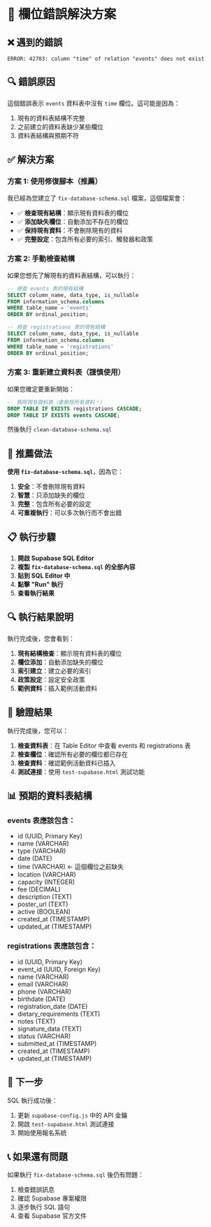 # 🔧 欄位錯誤解決方案

## ❌ 遇到的錯誤

```
ERROR: 42703: column "time" of relation "events" does not exist
```

## 🔍 錯誤原因

這個錯誤表示 `events` 資料表中沒有 `time` 欄位。這可能是因為：

1. 現有的資料表結構不完整
2. 之前建立的資料表缺少某些欄位
3. 資料表結構與預期不符

## ✅ 解決方案

### 方案 1: 使用修復腳本（推薦）

我已經為您建立了 `fix-database-schema.sql` 檔案，這個檔案會：

- ✅ **檢查現有結構**：顯示現有資料表的欄位
- ✅ **添加缺失欄位**：自動添加不存在的欄位
- ✅ **保持現有資料**：不會刪除現有的資料
- ✅ **完整設定**：包含所有必要的索引、觸發器和政策

### 方案 2: 手動檢查結構

如果您想先了解現有的資料表結構，可以執行：

```sql
-- 檢查 events 表的現有結構
SELECT column_name, data_type, is_nullable
FROM information_schema.columns
WHERE table_name = 'events'
ORDER BY ordinal_position;

-- 檢查 registrations 表的現有結構
SELECT column_name, data_type, is_nullable
FROM information_schema.columns
WHERE table_name = 'registrations'
ORDER BY ordinal_position;
```

### 方案 3: 重新建立資料表（謹慎使用）

如果您確定要重新開始：

```sql
-- 刪除現有資料表（會刪除所有資料！）
DROP TABLE IF EXISTS registrations CASCADE;
DROP TABLE IF EXISTS events CASCADE;
```

然後執行 `clean-database-schema.sql`

## 🎯 推薦做法

**使用 `fix-database-schema.sql`**，因為它：

1. **安全**：不會刪除現有資料
2. **智慧**：只添加缺失的欄位
3. **完整**：包含所有必要的設定
4. **可重複執行**：可以多次執行而不會出錯

## 📋 執行步驟

1. **開啟 Supabase SQL Editor**
2. **複製 `fix-database-schema.sql` 的全部內容**
3. **貼到 SQL Editor 中**
4. **點擊 "Run" 執行**
5. **查看執行結果**

## 🔍 執行結果說明

執行完成後，您會看到：

1. **現有結構檢查**：顯示現有資料表的欄位
2. **欄位添加**：自動添加缺失的欄位
3. **索引建立**：建立必要的索引
4. **政策設定**：設定安全政策
5. **範例資料**：插入範例活動資料

## 🚀 驗證結果

執行完成後，您可以：

1. **檢查資料表**：在 Table Editor 中查看 events 和 registrations 表
2. **檢查欄位**：確認所有必要的欄位都已存在
3. **檢查資料**：確認範例活動資料已插入
4. **測試連接**：使用 `test-supabase.html` 測試功能

## 📊 預期的資料表結構

### events 表應該包含：
- id (UUID, Primary Key)
- name (VARCHAR)
- type (VARCHAR)
- date (DATE)
- time (VARCHAR) ← 這個欄位之前缺失
- location (VARCHAR)
- capacity (INTEGER)
- fee (DECIMAL)
- description (TEXT)
- poster_url (TEXT)
- active (BOOLEAN)
- created_at (TIMESTAMP)
- updated_at (TIMESTAMP)

### registrations 表應該包含：
- id (UUID, Primary Key)
- event_id (UUID, Foreign Key)
- name (VARCHAR)
- email (VARCHAR)
- phone (VARCHAR)
- birthdate (DATE)
- registration_date (DATE)
- dietary_requirements (TEXT)
- notes (TEXT)
- signature_data (TEXT)
- status (VARCHAR)
- submitted_at (TIMESTAMP)
- created_at (TIMESTAMP)
- updated_at (TIMESTAMP)

## 🎉 下一步

SQL 執行成功後：
1. 更新 `supabase-config.js` 中的 API 金鑰
2. 開啟 `test-supabase.html` 測試連接
3. 開始使用報名系統

## 📞 如果還有問題

如果執行 `fix-database-schema.sql` 後仍有問題：
1. 檢查錯誤訊息
2. 確認 Supabase 專案權限
3. 逐步執行 SQL 語句
4. 查看 Supabase 官方文件


